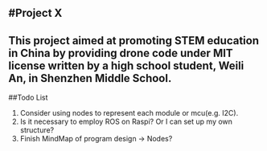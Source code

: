 #Project X
---
This project aimed at promoting STEM education in China by providing drone code under MIT license written by a high school student, Weili An, in Shenzhen Middle School.
---
##Todo List
1. Consider using nodes to represent each module or mcu(e.g. I2C).
2. Is it necessary to employ ROS on Raspi? Or I can set up my own structure?
3. Finish MindMap of program design -> Nodes? 

